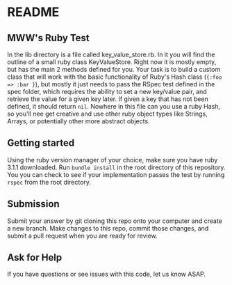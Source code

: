 # README

## MWW's Ruby Test

In the lib directory is a file called key_value_store.rb. In it you will find the outline of a small ruby class KeyValueStore. 
Right now it is mostly empty, but has the main 2 methods defined for you. Your task is to build a custom class that 
will work with the basic functionality of Ruby's Hash class (`{:foo => :bar }`), but mostly it just needs 
to pass the RSpec test defined in the spec folder, which requires the ability to set a new key/value pair, and retrieve
the value for a given key later. If given a key that has not been defined, it should return `nil`.
Nowhere in this file can you use a ruby Hash, so you'll nee get creative and use other ruby object types like 
Strings, Arrays, or potentially other more abstract objects.

## Getting started

Using the ruby version manager of your choice, make sure you have ruby 3.1.1 downloaded.
Run `bundle install` in the root directory of this repository. 
You you can check to see if your implementation passes the test by running `rspec` from the root directory.

## Submission

Submit your answer by git cloning this repo onto your computer and create a new branch.
Make changes to this repo, commit those changes, and submit a pull request when you are ready for review.

## Ask for Help

If you have questions or see issues with this code, let us know ASAP.